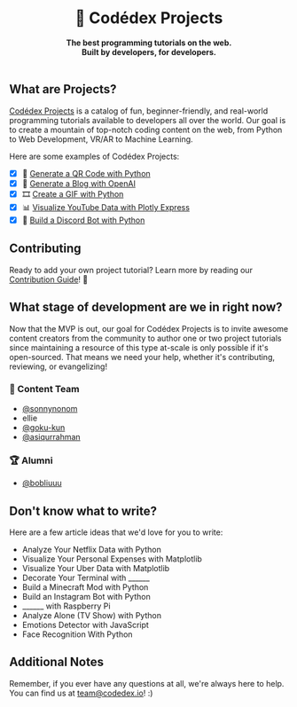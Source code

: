 <div align="center">
  <h1>🚀 Codédex Projects</h1>
  <strong>The best programming tutorials on the web.</strong><br>
  <strong>Built by developers, for developers.</strong>
</div>
<br>

## What are Projects?

[Codédex Projects](https://www.codedex.io/projects) is a catalog of fun, beginner-friendly, and real-world programming tutorials available to developers all over the world. Our goal is to create a mountain of top-notch coding content on the web, from Python to Web Development, VR/AR to Machine Learning.

Here are some examples of Codédex Projects:

- [x] 🔗 [Generate a QR Code with Python](https://www.codedex.io/projects/generate-a-qr-code-with-python)
- [x] 📝 [Generate a Blog with OpenAI](https://www.codedex.io/projects/generate-a-blog-with-openai)
- [x] 🎞 [Create a GIF with Python](https://www.codedex.io/projects/create-a-gif-with-python)
- [x] 📊 [Visualize YouTube Data with Plotly Express](https://www.codedex.io/projects/visualize-youtube-data-with-plotly)
- [x] 🤖 [Build a Discord Bot with Python](https://www.codedex.io/projects/build-a-discord-bot-with-python)

## Contributing

Ready to add your own project tutorial? Learn more by reading our [Contribution Guide](https://github.com/codedex-io/projects/blob/main/.github/CONTRIBUTING.md)! 🙌

## What stage of development are we in right now?

Now that the MVP is out, our goal for Codédex Projects is to invite awesome content creators from the community to author one or two project tutorials since maintaining a resource of this type at-scale is only possible if it's open-sourced. That means we need your help, whether it's contributing, reviewing, or evangelizing!

### 📝 Content Team

- [@sonnynonom](https://github.com/sonnynomnom)
- ellie
- [@goku-kun](https://github.com/Goku-kun)
- [@asiqurrahman](https://github.com/asiqurrahman)

### 🏆 Alumni

- [@bobliuuu](https://github.com/Bobliuuu)

## Don't know what to write? 

Here are a few article ideas that we'd love for you to write:

- Analyze Your Netflix Data with Python
- Visualize Your Personal Expenses with Matplotlib
- Visualize Your Uber Data with Matplotlib
- Decorate Your Terminal with ______
- Build a Minecraft Mod with Python
- Build an Instagram Bot with Python
- ______ with Raspberry Pi
- Analyze Alone (TV Show) with Python
- Emotions Detector with JavaScript
- Face Recognition With Python

## Additional Notes

Remember, if you ever have any questions at all, we're always here to help. You can find us at team@codedex.io! :)
